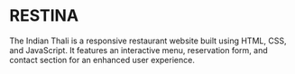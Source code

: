 # RESTINA
The Indian Thali is a responsive restaurant website built using HTML, CSS, and JavaScript. It features an interactive menu, reservation form, and contact section for an enhanced user experience.
